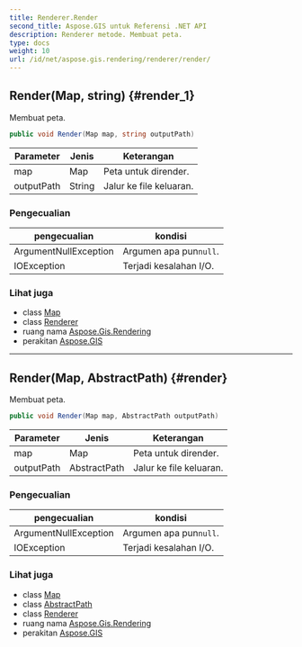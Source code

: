 ```yaml
---
title: Renderer.Render
second_title: Aspose.GIS untuk Referensi .NET API
description: Renderer metode. Membuat peta.
type: docs
weight: 10
url: /id/net/aspose.gis.rendering/renderer/render/
---
```

## Render(Map, string) {#render_1}

Membuat peta.

```csharp
public void Render(Map map, string outputPath)
```

| Parameter | Jenis | Keterangan |
| --- | --- | --- |
| map | Map | Peta untuk dirender. |
| outputPath | String | Jalur ke file keluaran. |

### Pengecualian

| pengecualian | kondisi |
| --- | --- |
| ArgumentNullException | Argumen apa pun`null`. |
| IOException | Terjadi kesalahan I/O. |

### Lihat juga

* class [Map](../../map/)
* class [Renderer](../)
* ruang nama [Aspose.Gis.Rendering](../../renderer/)
* perakitan [Aspose.GIS](../../../)

---

## Render(Map, AbstractPath) {#render}

Membuat peta.

```csharp
public void Render(Map map, AbstractPath outputPath)
```

| Parameter | Jenis | Keterangan |
| --- | --- | --- |
| map | Map | Peta untuk dirender. |
| outputPath | AbstractPath | Jalur ke file keluaran. |

### Pengecualian

| pengecualian | kondisi |
| --- | --- |
| ArgumentNullException | Argumen apa pun`null`. |
| IOException | Terjadi kesalahan I/O. |

### Lihat juga

* class [Map](../../map/)
* class [AbstractPath](../../../aspose.gis/abstractpath/)
* class [Renderer](../)
* ruang nama [Aspose.Gis.Rendering](../../renderer/)
* perakitan [Aspose.GIS](../../../)


